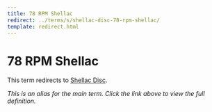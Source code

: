 ```yaml
---
title: 78 RPM Shellac
redirect: ../terms/s/shellac-disc-78-rpm-shellac/
template: redirect.html
---
```


# 78 RPM Shellac

This term redirects to [Shellac Disc](../terms/s/shellac-disc-78-rpm-shellac/).

*This is an alias for the main term. Click the link above to view the full definition.*
